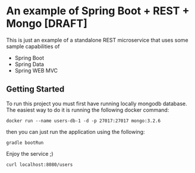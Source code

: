 # An example of Spring Boot + REST + Mongo [DRAFT]

This is just an example of a standalone REST microservice that uses some sample capabilities of 

- Spring Boot
- Spring Data
- Spring WEB MVC

## Getting Started

To run this project you must first have running locally mongodb database. The easiest way to do it is running the following docker command:

```
docker run --name users-db-1 -d -p 27017:27017 mongo:3.2.6
```

then you can just run the application using the following:

```
gradle bootRun
```

Enjoy the service ;)

```
curl localhost:8080/users
```

